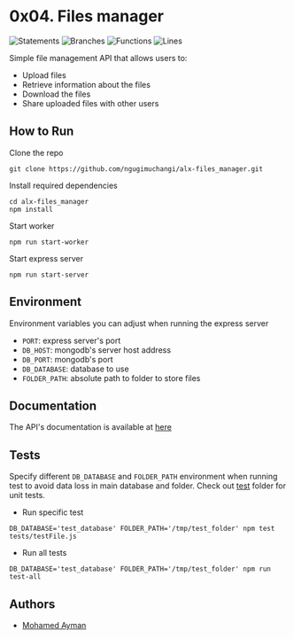 # 0x04. Files manager

![Statements](https://img.shields.io/badge/statements-90.69%25-brightgreen.svg?style=flat)
![Branches](https://img.shields.io/badge/branches-81.76%25-yellow.svg?style=flat)
![Functions](https://img.shields.io/badge/functions-88.52%25-yellow.svg?style=flat)
![Lines](https://img.shields.io/badge/lines-90.99%25-brightgreen.svg?style=flat)

Simple file management API that allows users to:

- Upload files
- Retrieve information about the files
- Download the files
- Share uploaded files with other users

## How to Run

Clone the repo

```
git clone https://github.com/ngugimuchangi/alx-files_manager.git
```

Install required dependencies

```
cd alx-files_manager
npm install
```

Start worker

```
npm run start-worker
```

Start express server

```
npm run start-server
```

## Environment

Environment variables you can adjust when running the express server

- `PORT`: express server's port
- `DB_HOST`: mongodb's server host address
- `DB_PORT`: mongodb's port
- `DB_DATABASE`: database to use
- `FOLDER_PATH`: absolute path to folder to store files

## Documentation

The API's documentation is available at
[here](https://ngugimuchangi.me/alx-files_manager/)

## Tests

Specify different `DB_DATABASE` and `FOLDER_PATH` environment when running test
to avoid data loss in main database and folder. Check out [test](tests/) folder
for unit tests.

- Run specific test

```
DB_DATABASE='test_database' FOLDER_PATH='/tmp/test_folder' npm test tests/testFile.js
```

- Run all tests

```
DB_DATABASE='test_database' FOLDER_PATH='/tmp/test_folder' npm run test-all
```

## Authors

- [Mohamed Ayman](https://github.com/MohamedAyman128)